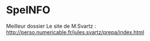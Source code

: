 # SpeINFO
Meilleur dossier
Le site de M.Svartz : http://perso.numericable.fr/jules.svartz/prepa/index.html
